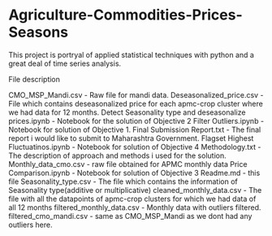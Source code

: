 # Agriculture-Commodities-Prices-Seasons
This project is portryal of applied statistical techniques with python and a great deal of time series analysis.

File description

CMO_MSP_Mandi.csv - Raw file for mandi data.
Deseasonalized_price.csv - File which contains deseasonalized price for each apmc-crop cluster where we had data for 12 months.
Detect Seasonality type and deseasonalize prices.ipynb - Notebook for the solution of Objective 2
Filter Outliers.ipynb - Notebook for solution of Objective 1.
Final Submission Report.txt - The final report i would like to submit to Maharashtra Government.
Flagset Highest Fluctuatinos.ipynb - Notebook for solution of Objective 4
Methodology.txt - The description of approach and methods i used for the solution.
Monthly_data_cmo.csv - raw file obtained for APMC monthly data
Price Comparison.ipynb - Notebook for solution of Objective 3
Readme.md - this file
Seasonality_type.csv - The file which contains the information of Seasonality type(additive or multiplicative)
cleaned_monthly_data.csv - The file with all the datapoints of apmc-crop clusters for which we had data of all 12 months
filtered_monthly_data.csv - Monthly data with outliers filtered.
filtered_cmo_mandi.csv - same as CMO_MSP_Mandi as we dont had any outliers here.

